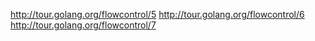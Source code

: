http://tour.golang.org/flowcontrol/5
http://tour.golang.org/flowcontrol/6
http://tour.golang.org/flowcontrol/7
